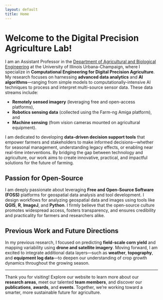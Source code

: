 ```yaml
---
layout: default
title: Home
---
```

# Welcome to the Digital Precision Agriculture Lab!  

I am an Assistant Professor in the [Department of Agricultural and Biological Engineering](https://abe.illinois.edu/) at the University of Illinois Urbana-Champaign, where I specialize in **Computational Engineering for Digital Precision Agriculture**. My research focuses on harnessing **advanced data analytics** and **AI algorithms**—ranging from simple models to computationally-intensive AI techniques to process and interpret multi-source sensor data. These data streams include:  
- **Remotely sensed imagery** (leveraging free and open-access platforms),  
- **Robotics sensing data** (collected using the Farm-ng Amiga platform), and  
- **Machine sensing** (from vision cameras mounted on agricultural equipment).  

I am dedicated to developing **data-driven decision support tools** that empower farmers and stakeholders to make informed decisions—whether for seasonal management, understanding legacy effects, or enabling near real-time interventions. By bridging the gap between technology and agriculture, our work aims to create innovative, practical, and impactful solutions for the future of farming.  

## Passion for Open-Source   

I am deeply passionate about leveraging **Free and Open-Source Software (FOSS)** platforms for geospatial data analysis and tool development. I design workflows for analyzing geospatial data and images using tools like **QGIS**, **R**, **ImageJ**, and **Python**. I firmly believe that the open-source culture promotes widespread access, fosters transparency, and ensures credibility and practicality for farmers and researchers alike.  

## Previous Work and Future Directions  

In my previous research, I focused on predicting **field-scale corn yield** and mapping variability using **drone and satellite imagery**. Moving forward, I am excited to integrate additional data layers—such as **weather**, **topography**, and **equipment log data**—to deepen our understanding of crop growth dynamics throughout the growing season.  

---

Thank you for visiting! Explore our website to learn more about our **research areas**, meet our talented **team members**, and discover our **publications**, **awards**, and **events**. Together, we’re working toward a smarter, more sustainable future for agriculture.  